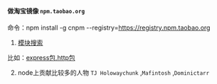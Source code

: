 #### 做淘宝镜像 `npm.taobao.org`

命令：npm install -g cnpm --registry=https://registry.npm.taobao.org

1. [模块搜索](http://npmjs.com/)

比如：[express包,http包](https://www.npmjs.com/package/express)

2. node上贡献比较多的人物 `TJ Holowaychunk` ,`Mafintosh` ,`Dominictarr`
